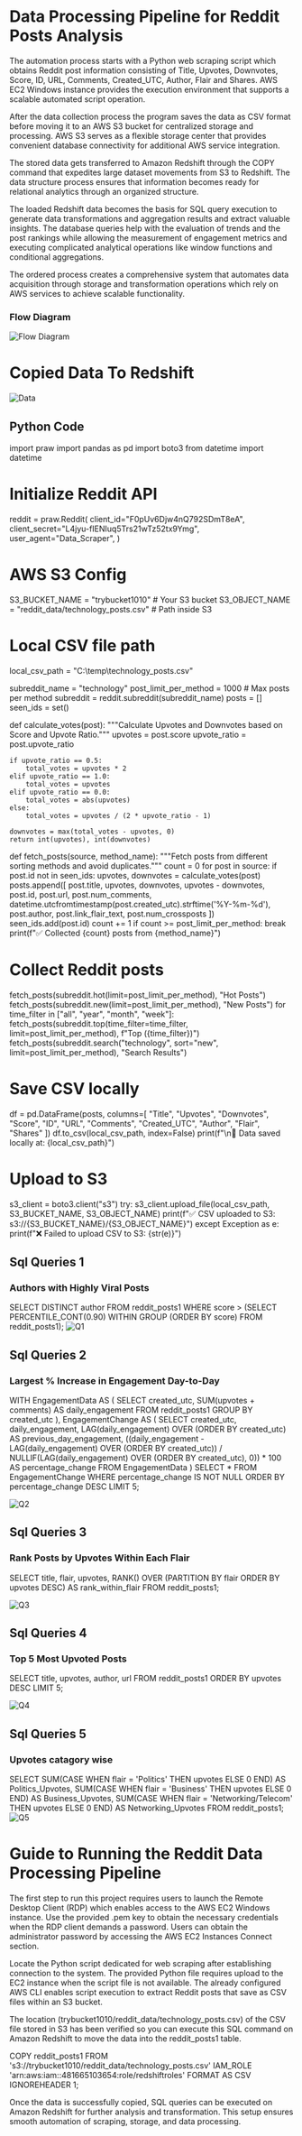 # Data Processing Pipeline for Reddit Posts Analysis

The automation process starts with a Python web scraping script which obtains Reddit post information consisting of Title, Upvotes, Downvotes, Score, ID, URL, Comments, Created_UTC, Author, Flair and Shares. AWS EC2 Windows instance provides the execution environment that supports a scalable automated script operation.

After the data collection process the program saves the data as CSV format before moving it to an AWS S3 bucket for centralized storage and processing. AWS S3 serves as a flexible storage center that provides convenient database connectivity for additional AWS service integration.

The stored data gets transferred to Amazon Redshift through the COPY command that expedites large dataset movements from S3 to Redshift. The data structure process ensures that information becomes ready for relational analytics through an organized structure.

The loaded Redshift data becomes the basis for SQL query execution to generate data transformations and aggregation results and extract valuable insights. The database queries help with the evaluation of trends and the post rankings while allowing the measurement of engagement metrics and executing complicated analytical operations like window functions and conditional aggregations.

The ordered process creates a comprehensive system that automates data acquisition through storage and transformation operations which rely on AWS services to achieve scalable functionality.

### Flow Diagram
![*Flow Diagram*](../riteshwar_Scrapping_data%20transform/Flow%20Diagram.jpg "Flow")


# Copied Data To Redshift

![*Data*](../riteshwar_Scrapping_data%20transform/Copied%20data.png "Data")

## Python Code
import praw
import pandas as pd
import boto3
from datetime import datetime

# Initialize Reddit API
reddit = praw.Reddit(
    client_id="F0pUv6Djw4nQ792SDmT8eA",
    client_secret="L4jyu-fIENIuq5Trs21wTz52tx9Ymg",
    user_agent="Data_Scraper",
)

# AWS S3 Config
S3_BUCKET_NAME = "trybucket1010"  # Your S3 bucket
S3_OBJECT_NAME = "reddit_data/technology_posts.csv"  # Path inside S3

# Local CSV file path
local_csv_path = "C:\\temp\\technology_posts.csv"

subreddit_name = "technology"
post_limit_per_method = 1000  # Max posts per method
subreddit = reddit.subreddit(subreddit_name)
posts = []
seen_ids = set()

def calculate_votes(post):
    """Calculate Upvotes and Downvotes based on Score and Upvote Ratio."""
    upvotes = post.score
    upvote_ratio = post.upvote_ratio

    if upvote_ratio == 0.5:
        total_votes = upvotes * 2
    elif upvote_ratio == 1.0:
        total_votes = upvotes
    elif upvote_ratio == 0.0:
        total_votes = abs(upvotes)
    else:
        total_votes = upvotes / (2 * upvote_ratio - 1)

    downvotes = max(total_votes - upvotes, 0)
    return int(upvotes), int(downvotes)

def fetch_posts(source, method_name):
    """Fetch posts from different sorting methods and avoid duplicates."""
    count = 0
    for post in source:
        if post.id not in seen_ids:
            upvotes, downvotes = calculate_votes(post)
            posts.append([
                post.title, upvotes, downvotes, upvotes - downvotes,
                post.id, post.url, post.num_comments, datetime.utcfromtimestamp(post.created_utc).strftime('%Y-%m-%d'),
                post.author, post.link_flair_text, post.num_crossposts
            ])
            seen_ids.add(post.id)
            count += 1
        if count >= post_limit_per_method:
            break
    print(f"✅ Collected {count} posts from {method_name}")

# Collect Reddit posts
fetch_posts(subreddit.hot(limit=post_limit_per_method), "Hot Posts")
fetch_posts(subreddit.new(limit=post_limit_per_method), "New Posts")
for time_filter in ["all", "year", "month", "week"]:
    fetch_posts(subreddit.top(time_filter=time_filter, limit=post_limit_per_method), f"Top ({time_filter})")
fetch_posts(subreddit.search("technology", sort="new", limit=post_limit_per_method), "Search Results")

# Save CSV locally
df = pd.DataFrame(posts, columns=[
    "Title", "Upvotes", "Downvotes", "Score", "ID", "URL", "Comments",
    "Created_UTC", "Author", "Flair", "Shares"
])
df.to_csv(local_csv_path, index=False)
print(f"\n🚀 Data saved locally at: {local_csv_path}")

# Upload to S3
s3_client = boto3.client("s3")
try:
    s3_client.upload_file(local_csv_path, S3_BUCKET_NAME, S3_OBJECT_NAME)
    print(f"✅ CSV uploaded to S3: s3://{S3_BUCKET_NAME}/{S3_OBJECT_NAME}")
except Exception as e:
    print(f"❌ Failed to upload CSV to S3: {str(e)}")

## Sql Queries 1
### Authors with Highly Viral Posts 
SELECT DISTINCT author 
FROM reddit_posts1 
WHERE score > (SELECT PERCENTILE_CONT(0.90) WITHIN GROUP (ORDER BY score) FROM reddit_posts1);
![*Q1*](../riteshwar_Scrapping_data%20transform/Authors%20with%20Highly%20Viral%20Posts.png "Q1")


## Sql Queries 2
### Largest % Increase in Engagement Day-to-Day

WITH EngagementData AS (
    SELECT created_utc, 
           SUM(upvotes + comments) AS daily_engagement
    FROM reddit_posts1
    GROUP BY created_utc
),
EngagementChange AS (
    SELECT created_utc, daily_engagement, 
           LAG(daily_engagement) OVER (ORDER BY created_utc) AS previous_day_engagement,
           ((daily_engagement - LAG(daily_engagement) OVER (ORDER BY created_utc)) / NULLIF(LAG(daily_engagement) OVER (ORDER BY created_utc), 0)) * 100 AS percentage_change
    FROM EngagementData
)
SELECT * FROM EngagementChange WHERE percentage_change IS NOT NULL ORDER BY percentage_change DESC LIMIT 5;

![*Q2*](../riteshwar_Scrapping_data%20transform/Posts%20with%20the%20Largest%20%25%20Increase%20in%20Engagement%20Day-to-Day.png "Q2")


## Sql Queries 3
### Rank Posts by Upvotes Within Each Flair
SELECT title, flair, upvotes, 
       RANK() OVER (PARTITION BY flair ORDER BY upvotes DESC) AS rank_within_flair 
FROM reddit_posts1;

![*Q3*](../riteshwar_Scrapping_data%20transform/Rank%20Posts%20by%20Upvotes%20Within%20Each%20Flair.png "Q3")

## Sql Queries 4
### Top 5 Most Upvoted Posts
SELECT title, upvotes, author, url 
FROM reddit_posts1 
ORDER BY upvotes DESC 
LIMIT 5;

![*Q4*](../riteshwar_Scrapping_data%20transform/Top%205%20Most%20Upvoted%20Posts.png "Q4")

## Sql Queries 5
### Upvotes catagory wise
SELECT 
    SUM(CASE WHEN flair = 'Politics' THEN upvotes ELSE 0 END) AS Politics_Upvotes,
    SUM(CASE WHEN flair = 'Business' THEN upvotes ELSE 0 END) AS Business_Upvotes,
    SUM(CASE WHEN flair = 'Networking/Telecom' THEN upvotes ELSE 0 END) AS Networking_Upvotes
FROM reddit_posts1;
![*Q5*](../riteshwar_Scrapping_data%20transform/Upvotes%20catagory%20wise.png "Q5")


# Guide to Running the Reddit Data Processing Pipeline

The first step to run this project requires users to launch the Remote Desktop Client (RDP) which enables access to the AWS EC2 Windows instance. Use the provided .pem key to obtain the necessary credentials when the RDP client demands a password. Users can obtain the administrator password by accessing the AWS EC2 Instances Connect section.

Locate the Python script dedicated for web scraping after establishing connection to the system. The provided Python file requires upload to the EC2 instance when the script file is not available. The already configured AWS CLI enables script execution to extract Reddit posts that save as CSV files within an S3 bucket.

The location (trybucket1010/reddit_data/technology_posts.csv) of the CSV file stored in S3 has been verified so you can execute this SQL command on Amazon Redshift to move the data into the reddit_posts1 table.

COPY reddit_posts1
FROM 's3://trybucket1010/reddit_data/technology_posts.csv'
IAM_ROLE 'arn:aws:iam::481665103654:role/redshiftroles'
FORMAT AS CSV
IGNOREHEADER 1;

Once the data is successfully copied, SQL queries can be executed on Amazon Redshift for further analysis and transformation. This setup ensures smooth automation of scraping, storage, and data processing.
